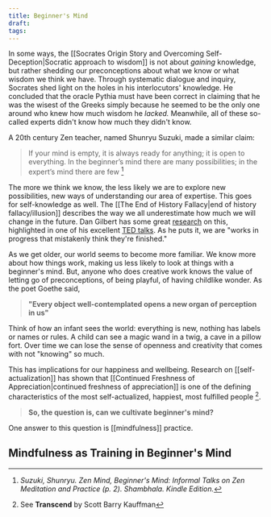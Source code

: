 ```yaml
---
title: Beginner's Mind
draft: 
tags:
---
```

In some ways, the [[Socrates Origin Story and Overcoming Self-Deception|Socratic approach to wisdom]] is not about *gaining* knowledge, but rather shedding our preconceptions about what we know or what wisdom we think we have. Through systematic dialogue and inquiry, Socrates shed light on the holes in his interlocutors' knowledge. He concluded that the oracle Pythia must have been correct in claiming that he was the wisest of the Greeks simply because he seemed to be the only one around who knew how much wisdom he *lacked.* Meanwhile, all of these so-called experts didn't know how much they didn't know. 

A 20th century Zen teacher, named Shunryu Suzuki, made a similar claim: 

> If your mind is empty, it is always ready for anything; it is open to everything. In the beginner’s mind there are many possibilities; in the expert’s mind there are few [^1]

The more we think we know, the less likely we are to explore new possibilities, new ways of understanding our area of expertise. This goes for self-knowledge as well. The [[The End of History Fallacy|end of history fallacy/illusion]] describes the way we all underestimate how much we will change in the future. Dan Gilbert has some great [research](https://dtg.sites.fas.harvard.edu/Quoidbach%20et%20al%202013.pdf) on this, highlighted in one of his excellent [TED talks](https://www.youtube.com/watch?v=XNbaR54Gpj4&pp=ygUPdGVkIGRhbiBnaWxiZXJ0). As he puts it, we are "works in progress that mistakenly think they're finished."

As we get older, our world seems to become more familiar. We know more about how things work, making us less likely to look at things with a beginner's mind. But, anyone who does creative work knows the value of letting go of preconceptions, of being playful, of having childlike wonder. As the poet Goethe said,

> **"Every object well-contemplated opens a new organ of perception in us"**

Think of how an infant sees the world: everything is new, nothing has labels or names or rules. A child can see a magic wand in a twig, a cave in a pillow fort. Over time we can lose the sense of openness and creativity that comes with not "knowing" so much. 

This has implications for our happiness and wellbeing. Research on [[self-actualization]] has shown that [[Continued Freshness of Appreciation|continued freshness of appreciation]] is one of the defining characteristics of the most self-actualized, happiest, most fulfilled people [^2]. 

> **So, the question is, can we cultivate beginner's mind?**

One answer to this question is [[mindfulness]] practice. 

## Mindfulness as Training in Beginner's Mind


[^1]: *Suzuki, Shunryu. Zen Mind, Beginner's Mind: Informal Talks on Zen Meditation and Practice (p. 2). Shambhala. Kindle Edition.* 
 
[^2]: See **Transcend** by Scott Barry Kauffman 